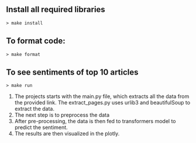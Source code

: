 ## Install all required libraries
    > make install

## To format code:

    > make format
## To see sentiments of top 10 articles
    > make run

1. The projects starts with the main.py file, which extracts all the
data from the provided link. The extract_pages.py uses urlib3 and
beautifulSoup to extract the data.
2. The next step is to preprocess the data
3. After pre-processing, the data is then fed to transformers model to predict the sentiment.
4. The results are then visualized in the plotly.